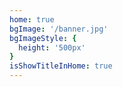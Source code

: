 ```yaml
---
home: true
bgImage: '/banner.jpg'
bgImageStyle: {
  height: '500px'
}
isShowTitleInHome: true
---
```

